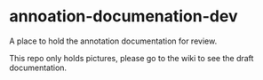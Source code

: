 # annoation-documenation-dev
A place to hold the annotation documentation for review.

This repo only holds pictures, please go to the wiki to see the draft documentation.
